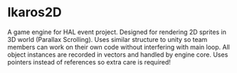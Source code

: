 # Ikaros2D

A game engine for HAL event project. Designed for rendering 2D sprites in 3D world (Parallax Scrolling). Uses similar structure to unity so team members can work on their own code without interfering with main loop. All object instances are recorded in vectors and handled by engine core. Uses pointers instead of references so extra care is required!
